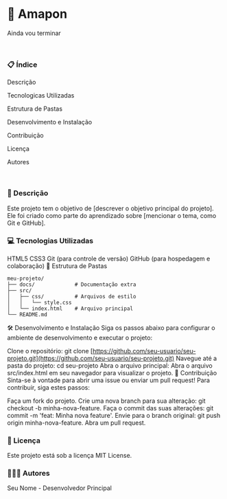 <h1>🚀 Amapon</h1>
<p>Ainda vou terminar</p>
<br>
<h3>📋 Índice</h3>
<p>Descrição</p>
<p>Tecnologicas Utilizadas</p>
<p>Estrutura de Pastas</p>
<p>Desenvolvimento e Instalação</p>
<p>Contribuição</p>
<p>Licença</p>
<p>Autores</p>
<br>
<h3>📄 Descrição</h3>
<p>Este projeto tem o objetivo de [descrever o objetivo principal do projeto]. Ele foi criado como parte do aprendizado sobre [mencionar o tema, como Git e GitHub].</p>

<h3>💻 Tecnologias Utilizadas</h3>
HTML5
CSS3
Git (para controle de versão)
GitHub (para hospedagem e colaboração)
📁 Estrutura de Pastas

```
meu-projeto/
├── docs/             # Documentação extra
├── src/
│   ├── css/          # Arquivos de estilo
│   │   └── style.css
│   └── index.html    # Arquivo principal
└── README.md
```
🛠️ Desenvolvimento e Instalação
Siga os passos abaixo para configurar o ambiente de desenvolvimento e executar o projeto:

Clone o repositório:
git clone [https://github.com/seu-usuario/seu-projeto.git](https://github.com/seu-usuario/seu-projeto.git)
Navegue até a pasta do projeto:
cd seu-projeto
Abra o arquivo principal: Abra o arquivo src/index.html em seu navegador para visualizar o projeto.
🤝 Contribuição
Sinta-se à vontade para abrir uma issue ou enviar um pull request! Para contribuir, siga estes passos:

Faça um fork do projeto.
Crie uma nova branch para sua alteração: git checkout -b minha-nova-feature.
Faça o commit das suas alterações: git commit -m 'feat: Minha nova feature'.
Envie para o branch original: git push origin minha-nova-feature.
Abra um pull request.
<h3>📝 Licença</h3>
Este projeto está sob a licença MIT License.

<h3>🧑‍🤝‍🧑 Autores</h3>
Seu Nome - Desenvolvedor Principal
